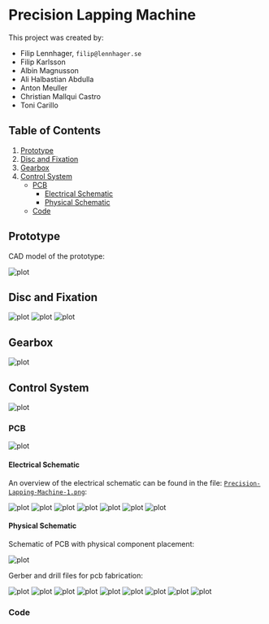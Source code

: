 # Precision Lapping Machine

This project was created by:

+ Filip Lennhager, `filip@lennhager.se`
+ Filip Karlsson
+ Albin Magnusson
+ Ali Halbastian Abdulla
+ Anton Meuller
+ Christian Mallqui Castro
+ Toni Carillo

## Table of Contents

1. [Prototype](#prototype)
2. [Disc and Fixation](#disc-and-fixation)
3. [Gearbox](#gearbox)
4. [Control System](#control-system)
    + [PCB](#pcb)
        + [Electrical Schematic](#electrical-schematic)
        + [Physical Schematic](#electrical-schematic)
    + [Code](#code)

## Prototype

CAD model of the prototype:

![plot](Prototype/Prototype.png)

## Disc and Fixation

![plot](Prototype/Disc.png)
![plot](Prototype/Arm.png)
![plot](Prototype/Weight.png)

## Gearbox

![plot](Gearbox/Gearbox.png)

## Control System

![plot](Control_System/Control_System_Block_Diagram.png)

### PCB

![plot](Control_System/PCB/PCB_CAD.png)

#### Electrical Schematic

An overview of the electrical schematic can be found in the file: [`Precision-Lapping-Machine-1.png`](Control_System/PCB/Electrical_Schematic/Precision-Lapping-Machine-1.png):

![plot](Control_System/PCB/Electrical_Schematic/Precision-Lapping-Machine-1.png)
![plot](Control_System/PCB/Electrical_Schematic/Precision-Lapping-Machine-2.png)
![plot](Control_System/PCB/Electrical_Schematic/Precision-Lapping-Machine-3.png)
![plot](Control_System/PCB/Electrical_Schematic/Precision-Lapping-Machine-4.png)
![plot](Control_System/PCB/Electrical_Schematic/Precision-Lapping-Machine-5.png)
![plot](Control_System/PCB/Electrical_Schematic/Precision-Lapping-Machine-6.png)
![plot](Control_System/PCB/Electrical_Schematic/Precision-Lapping-Machine-7.png)

#### Physical Schematic

Schematic of PCB with physical component placement:

![plot](Control_System/PCB/PCB.png)

Gerber and drill files for pcb fabrication:

![plot](Control_System/PCB/Gerber_Drl/PCB_(1).png)
![plot](Control_System/PCB/Gerber_Drl/PCB_(2).png)
![plot](Control_System/PCB/Gerber_Drl/PCB_(3).png)
![plot](Control_System/PCB/Gerber_Drl/PCB_(4).png)
![plot](Control_System/PCB/Gerber_Drl/PCB_(5).png)
![plot](Control_System/PCB/Gerber_Drl/PCB_(6).png)
![plot](Control_System/PCB/Gerber_Drl/PCB_(7).png)
![plot](Control_System/PCB/Gerber_Drl/PCB_(8).png)
![plot](Control_System/PCB/Gerber_Drl/PCB_(9).png)

### Code
